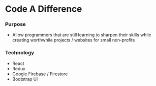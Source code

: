 # Code A Difference

### Purpose
+ Allow programmers that are still learning to sharpen their skills while creating worthwhile projects / websites for small non-profits

### Technology
+ React
+ Redux
+ Google Firebase / Firestore
+ Bootstrap UI

